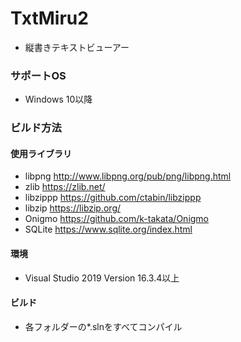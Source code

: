 # TxtMiru2
* 縦書きテキストビューアー

### サポートOS

* Windows 10以降

### ビルド方法
#### 使用ライブラリ

* libpng http://www.libpng.org/pub/png/libpng.html
* zlib https://zlib.net/
* libzippp https://github.com/ctabin/libzippp
* libzip https://libzip.org/
* Onigmo https://github.com/k-takata/Onigmo
* SQLite https://www.sqlite.org/index.html

#### 環境

* Visual Studio 2019 Version 16.3.4以上

#### ビルド

* 各フォルダーの*.slnをすべてコンパイル
